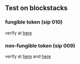 ## Test on blockstacks


### fungible token (sip 010)

verify at [here](https://explorer.stacks.co/txid/0xc146ec094a400a4f3b957ff076976f4e26a37b8e06edf17329641ecb69877516?chain=testnet)

### non-fungible token (sip 009)

verify at [here](https://explorer.stacks.co/txid/0x4f4bb0a99fc7df5cbfcaebb27d22ceab70306fa564233b1a69091dae163e4c67?chain=testnet) and [here](https://explorer.stacks.co/txid/0x41de3821be48b155e4cc5c183b293b2aebfd08be3641d1d501af62ebced476c8?chain=testnet)
